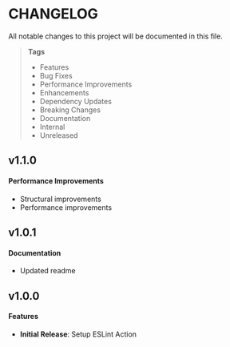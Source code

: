 # CHANGELOG

All notable changes to this project will be documented in this file.

> **Tags**
>
> - Features
> - Bug Fixes
> - Performance Improvements
> - Enhancements
> - Dependency Updates
> - Breaking Changes
> - Documentation
> - Internal
> - Unreleased

## v1.1.0

#### Performance Improvements

- Structural improvements
- Performance improvements

## v1.0.1

#### Documentation

- Updated readme

## v1.0.0

#### Features

- **Initial Release**: Setup ESLint Action
